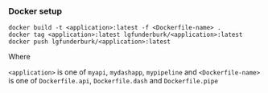 ### Docker setup

```
docker build -t <application>:latest -f <Dockerfile-name> .
docker tag <application>:latest lgfunderburk/<application>:latest
docker push lgfunderburk/<application>:latest
```

Where

`<application>` is one of `myapi`, `mydashapp`, `mypipeline` and
`<Dockerfile-name>` is one of `Dockerfile.api`, `Dockerfile.dash` and `Dockerfile.pipe`